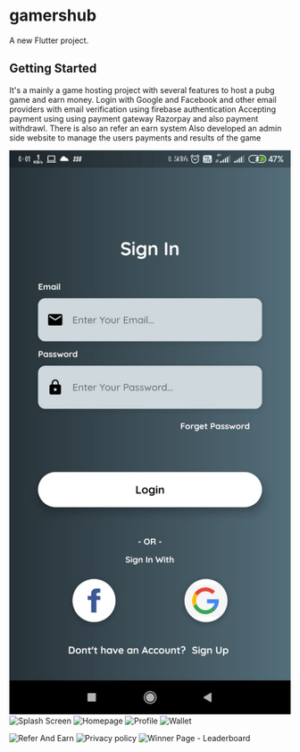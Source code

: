 # gamershub

A new Flutter project.

## Getting Started

It's a mainly a game hosting project with several features to host a pubg game and earn money.
Login with Google and Facebook and other email providers with email verification using firebase authentication
Accepting payment using using payment gateway Razorpay and also payment withdrawl.
There is also an refer an earn system 
Also developed an admin side website to manage the users payments and results of the game



![Screenshot](https://github.com/divprnc/battlewarriors/blob/main/Screenshots/WhatsApp%20Image%202021-08-28%20at%2000.04.09%20(1).jpeg)
![Splash Screen](https://drive.google.com/file/d/1eM5qzx9SlxEW_34njn8bVBd5vC-j5vF_/view?usp=sharing)
![Homepage](https://drive.google.com/file/d/1czPxDpcs6b-IZS8QFTHHdZ8JZREXlTQM/view?usp=sharing)
![Profile](https://drive.google.com/file/d/1qJYDHeQ1rjsE7Z5_U-5GolkMtdduFeQ9/view?usp=sharing)
![Wallet](https://drive.google.com/file/d/1Jtx-Yeif-8HgISjb1yhtBkxKR4dssTsE/view?usp=sharing)

![Refer And Earn](https://drive.google.com/file/d/1p1vCs8C0xPrDWeKN9oTW2ZAsD5TF0bZe/view?usp=sharing)
![Privacy policy](https://drive.google.com/file/d/1tK-nExOUWIEUVhQHUZw9da0MbJlSwCrp/view?usp=sharing)
![Winner Page - Leaderboard](https://drive.google.com/file/d/1GOEclSfbB1vBBMIHdSS8hPVlEWfAVvIl/view?usp=sharing)


